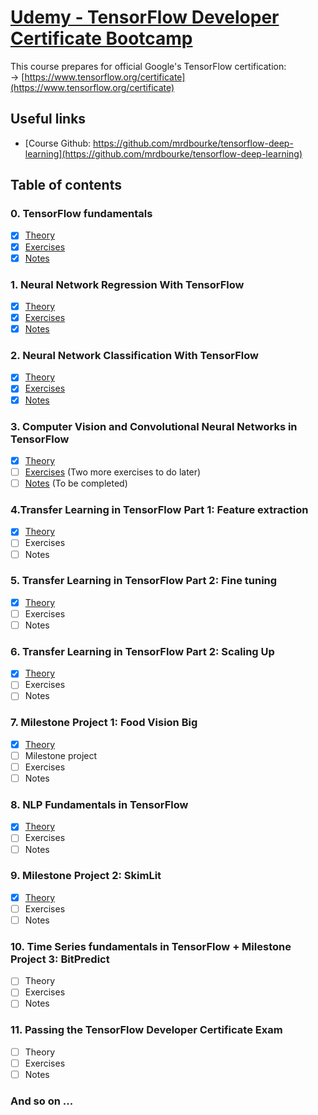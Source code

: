 # [Udemy - TensorFlow Developer Certificate Bootcamp](https://www.udemy.com/course/tensorflow-developer-certificate-machine-learning-zero-to-mastery/)<br>
This course prepares for official Google's TensorFlow certification:<br>
&rarr; [https://www.tensorflow.org/certificate](https://www.tensorflow.org/certificate)
## Useful links
- [Course Github: https://github.com/mrdbourke/tensorflow-deep-learning](https://github.com/mrdbourke/tensorflow-deep-learning)

## Table of contents
### 0. TensorFlow fundamentals
- [x] [Theory](00_tensorflow_fundamentals/00.1_tensorflow_fundamentals.ipynb)<br>
- [x] [Exercises](00_tensorflow_fundamentals/00.2_tensorflow_fundamentals_exercises.ipynb)<br>
- [x] [Notes](00_tensorflow_fundamentals/readme.md)<br>
### 1. Neural Network Regression With TensorFlow
- [x] [Theory](01_neural_network_regression_with_tensorflow/01.1_neural_network_regression_with_tensorflow_video.ipynb)<br>
- [x] [Exercises](01_neural_network_regression_with_tensorflow/01.2_neural_network_regression_with_tensorflow_exercises.ipynb)<br>
- [x] [Notes](01_neural_network_regression_with_tensorflow/readme.md)<br>
### 2. Neural Network Classification With TensorFlow
- [x] [Theory](02_neural_network_classification_with_tensorflow/02.1_neural_network_classification_with_tensorflow_video.ipynb)<br>
- [x] [Exercises](02_neural_network_classification_with_tensorflow/02.2_neural_network_classification_with_tensorflow_exercises.ipynb)<br>
- [x] [Notes](02_neural_network_classification_with_tensorflow/readme)<br>
### 3. Computer Vision and Convolutional Neural Networks in TensorFlow
- [x] [Theory](03_computer_vision_and_convolutional_neural_networks_in_tensorflow/03.1_introduction_to_computer_vision_with_tensorflow_video.ipynb)<br>
- [ ] [Exercises](03_computer_vision_and_convolutional_neural_networks_in_tensorflow/03.2_introduction_to_computer_vision_with_tensorflow_exercises.ipynb) (Two more exercises to do later)<br>
- [ ] [Notes](03_computer_vision_and_convolutional_neural_networks_in_tensorflow/readme.md) (To be completed)<br>
### 4.Transfer Learning in TensorFlow Part 1: Feature extraction
- [x] [Theory](04_transfer_learning_in_tensorflow_part_1_feature_extraction/04.1_transfer_learning_in_tensorflow_part_1_feature_extraction_video.ipynb)<br>
- [ ] Exercises
- [ ] Notes
### 5. Transfer Learning in TensorFlow Part 2: Fine tuning
- [x] [Theory](05_transfer_learning_in_tensorflow_part_2_fine_tuning/05.1_transfer_learning_in_tensorflow_part_2_fine_tuning_video.ipynb)<br>
- [ ] Exercises
- [ ] Notes
### 6. Transfer Learning in TensorFlow Part 2: Scaling Up
- [x] [Theory](06_transfer_learning_in_tensorflow_part_3_scaling_up/06.1_transfer_learning_in_tensorflow_part_3_scaling_up_video.ipynb)<br>
- [ ] Exercises
- [ ] Notes
### 7. Milestone Project 1: Food Vision Big
- [x] [Theory](07_milestone_project_1_food_vision/07.1_milestone_project_1_food_vision_video.ipynb)<br>
- [ ] Milestone project
- [ ] Exercises
- [ ] Notes
### 8. NLP Fundamentals in TensorFlow
- [x] [Theory](08_introduction_to_nlp_in_tensorflow/08_introduction_to_nlp_in_tensorflow_video.ipynb)<br>
- [ ] Exercises
- [ ] Notes
### 9. Milestone Project 2: SkimLit
- [x] [Theory](09_SkimLit_nlp_milestone_project_2/09.1_SkimLit_nlp_milestone_project_2_video.ipynb)<br>
- [ ] Exercises
- [ ] Notes
### 10. Time Series fundamentals in TensorFlow + Milestone Project 3: BitPredict
- [ ] Theory
- [ ] Exercises
- [ ] Notes
### 11. Passing the TensorFlow Developer Certificate Exam
- [ ] Theory
- [ ] Exercises
- [ ] Notes
### And so on ...